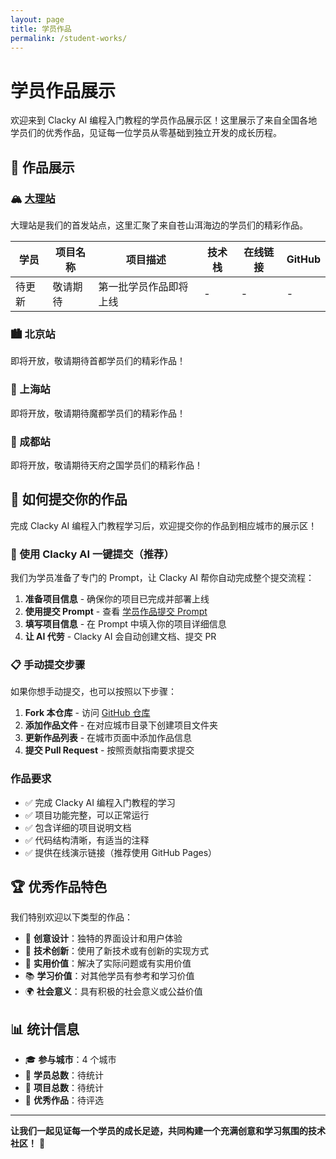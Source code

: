 ```yaml
---
layout: page
title: 学员作品
permalink: /student-works/
---
```


# 学员作品展示

欢迎来到 Clacky AI 编程入门教程的学员作品展示区！这里展示了来自全国各地学员们的优秀作品，见证每一位学员从零基础到独立开发的成长历程。

## 🌟 作品展示

### 🏔️ [大理站](dali/)

大理站是我们的首发站点，这里汇聚了来自苍山洱海边的学员们的精彩作品。

| 学员   | 项目名称 | 项目描述               | 技术栈 | 在线链接 | GitHub |
| ------ | -------- | ---------------------- | ------ | -------- | ------ |
| 待更新 | 敬请期待 | 第一批学员作品即将上线 | -      | -        | -      |

### 🏙️ 北京站

即将开放，敬请期待首都学员们的精彩作品！

### 🏢 上海站

即将开放，敬请期待魔都学员们的精彩作品！

### 🌸 成都站

即将开放，敬请期待天府之国学员们的精彩作品！

## 📝 如何提交你的作品

完成 Clacky AI 编程入门教程学习后，欢迎提交你的作品到相应城市的展示区！

### 🚀 使用 Clacky AI 一键提交（推荐）

我们为学员准备了专门的 Prompt，让 Clacky AI 帮你自动完成整个提交流程：

1. **准备项目信息** - 确保你的项目已完成并部署上线
2. **使用提交 Prompt** - 查看 [学员作品提交 Prompt](submit-prompt)
3. **填写项目信息** - 在 Prompt 中填入你的项目详细信息
4. **让 AI 代劳** - Clacky AI 会自动创建文档、提交 PR

### 📋 手动提交步骤

如果你想手动提交，也可以按照以下步骤：

1. **Fork 本仓库** - 访问 [GitHub 仓库](https://github.com/CodingGirlsClub/ai-clacky-workshop-tutorial)
2. **添加作品文件** - 在对应城市目录下创建项目文件夹
3. **更新作品列表** - 在城市页面中添加作品信息
4. **提交 Pull Request** - 按照贡献指南要求提交

### 作品要求

- ✅ 完成 Clacky AI 编程入门教程的学习
- ✅ 项目功能完整，可以正常运行
- ✅ 包含详细的项目说明文档
- ✅ 代码结构清晰，有适当的注释
- ✅ 提供在线演示链接（推荐使用 GitHub Pages）

## 🏆 优秀作品特色

我们特别欢迎以下类型的作品：

- 🎨 **创意设计**：独特的界面设计和用户体验
- 🚀 **技术创新**：使用了新技术或有创新的实现方式
- 🌟 **实用价值**：解决了实际问题或有实用价值
- 📚 **学习价值**：对其他学员有参考和学习价值
- 🌍 **社会意义**：具有积极的社会意义或公益价值

## 📊 统计信息

- 🎓 **参与城市**：4 个城市
- 👥 **学员总数**：待统计
- 📁 **项目总数**：待统计
- 🌟 **优秀作品**：待评选

---

**让我们一起见证每一个学员的成长足迹，共同构建一个充满创意和学习氛围的技术社区！** 🎉
